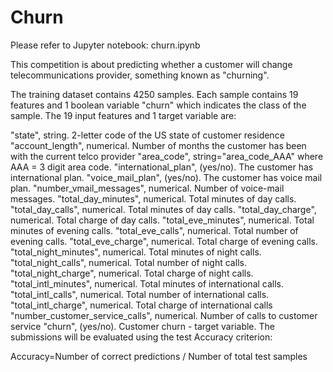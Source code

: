 # Churn

Please refer to Jupyter notebook: churn.ipynb

This competition is about predicting whether a customer will change telecommunications provider, something known as "churning".

The training dataset contains 4250 samples. Each sample contains 19 features and 1 boolean variable "churn" which indicates the class of the sample. The 19 input features and 1 target variable are:

"state", string. 2-letter code of the US state of customer residence
"account_length", numerical. Number of months the customer has been with the current telco provider
"area_code", string="area_code_AAA" where AAA = 3 digit area code.
"international_plan", (yes/no). The customer has international plan.
"voice_mail_plan", (yes/no). The customer has voice mail plan.
"number_vmail_messages", numerical. Number of voice-mail messages.
"total_day_minutes", numerical. Total minutes of day calls.
"total_day_calls", numerical. Total minutes of day calls.
"total_day_charge", numerical. Total charge of day calls.
"total_eve_minutes", numerical. Total minutes of evening calls.
"total_eve_calls", numerical. Total number of evening calls.
"total_eve_charge", numerical. Total charge of evening calls.
"total_night_minutes", numerical. Total minutes of night calls.
"total_night_calls", numerical. Total number of night calls.
"total_night_charge", numerical. Total charge of night calls.
"total_intl_minutes", numerical. Total minutes of international calls.
"total_intl_calls", numerical. Total number of international calls.
"total_intl_charge", numerical. Total charge of international calls
"number_customer_service_calls", numerical. Number of calls to customer service
"churn", (yes/no). Customer churn - target variable.
The submissions will be evaluated using the test Accuracy criterion:

Accuracy=Number of correct predictions / Number of total test samples
